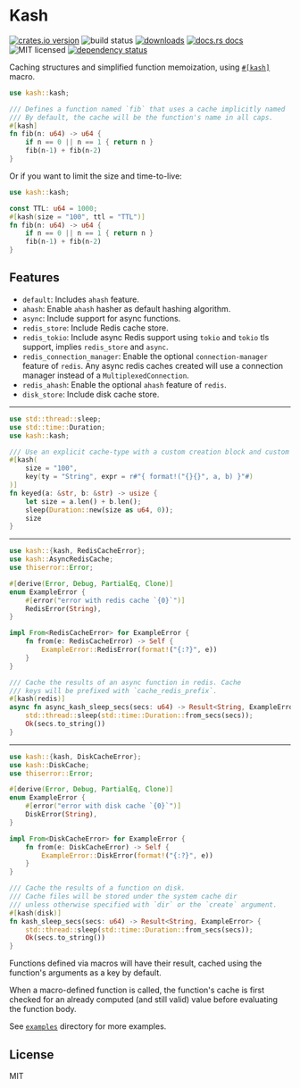 # Kash

[![crates.io version](https://img.shields.io/crates/v/kash.svg?style=flat-square)](https://crates.io/crates/kash)
![build status](https://img.shields.io/github/actions/workflow/status/omid/kash/build.yml?style=flat-square)
[![downloads](https://img.shields.io/crates/d/kash.svg?style=flat-square)](https://crates.io/crates/kash)
[![docs.rs docs](https://img.shields.io/badge/docs-latest-blue.svg?style=flat-square)](https://docs.rs/kash)
![MIT licensed](https://img.shields.io/crates/l/kash.svg?style=flat-square)
[![dependency status](https://deps.rs/crate/kash/latest/status.svg?style=flat-square)](https://deps.rs/crate/kash)

Caching structures and simplified function memoization, using [`#[kash]`](kash) macro.

```rust
use kash::kash;

/// Defines a function named `fib` that uses a cache implicitly named `FIB`.
/// By default, the cache will be the function's name in all caps.
#[kash]
fn fib(n: u64) -> u64 {
    if n == 0 || n == 1 { return n }
    fib(n-1) + fib(n-2)
}
```

Or if you want to limit the size and time-to-live:

```rust
use kash::kash;

const TTL: u64 = 1000;
#[kash(size = "100", ttl = "TTL")]
fn fib(n: u64) -> u64 {
    if n == 0 || n == 1 { return n }
    fib(n-1) + fib(n-2)
}
```

## Features

- `default`: Includes `ahash` feature.
- `ahash`: Enable `ahash` hasher as default hashing algorithm.
- `async`: Include support for async functions.
- `redis_store`: Include Redis cache store.
- `redis_tokio`: Include async Redis support using `tokio` and `tokio` tls support, implies `redis_store` and `async`.
- `redis_connection_manager`: Enable the optional `connection-manager` feature of `redis`. Any async redis caches created
  will use a connection manager instead of a `MultiplexedConnection`.
- `redis_ahash`: Enable the optional `ahash` feature of `redis`.
- `disk_store`: Include disk cache store.

----

```rust
use std::thread::sleep;
use std::time::Duration;
use kash::kash;

/// Use an explicit cache-type with a custom creation block and custom cache-key generating block
#[kash(
    size = "100",
    key(ty = "String", expr = r#"{ format!("{}{}", a, b) }"#)
)]
fn keyed(a: &str, b: &str) -> usize {
    let size = a.len() + b.len();
    sleep(Duration::new(size as u64, 0));
    size
}
```

----

```rust
use kash::{kash, RedisCacheError};
use kash::AsyncRedisCache;
use thiserror::Error;

#[derive(Error, Debug, PartialEq, Clone)]
enum ExampleError {
    #[error("error with redis cache `{0}`")]
    RedisError(String),
}

impl From<RedisCacheError> for ExampleError {
    fn from(e: RedisCacheError) -> Self {
        ExampleError::RedisError(format!("{:?}", e))
    }
}

/// Cache the results of an async function in redis. Cache
/// keys will be prefixed with `cache_redis_prefix`.
#[kash(redis)]
async fn async_kash_sleep_secs(secs: u64) -> Result<String, ExampleError> {
    std::thread::sleep(std::time::Duration::from_secs(secs));
    Ok(secs.to_string())
}
```

----

```rust
use kash::{kash, DiskCacheError};
use kash::DiskCache;
use thiserror::Error;

#[derive(Error, Debug, PartialEq, Clone)]
enum ExampleError {
    #[error("error with disk cache `{0}`")]
    DiskError(String),
}

impl From<DiskCacheError> for ExampleError {
    fn from(e: DiskCacheError) -> Self {
        ExampleError::DiskError(format!("{:?}", e))
    }
}

/// Cache the results of a function on disk.
/// Cache files will be stored under the system cache dir
/// unless otherwise specified with `dir` or the `create` argument.
#[kash(disk)]
fn kash_sleep_secs(secs: u64) -> Result<String, ExampleError> {
    std::thread::sleep(std::time::Duration::from_secs(secs));
    Ok(secs.to_string())
}
```

Functions defined via macros will have their result, cached using the
function's arguments as a key by default.

When a macro-defined function is called, the function's cache is first checked for an already
computed (and still valid) value before evaluating the function body.

See [`examples`](https://github.com/omid/kash/tree/master/examples) directory for more examples.

## License
MIT
